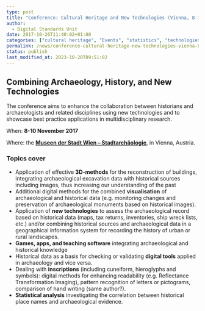 ```yaml
---
type: post
title: "Conference: Cultural Heritage and New Technologies (Vienna, 8-10 Nov 2017)"
author:
  - Digital Standards Unit
date: 2017-10-26T11:40:02+01:00
categories: ["cultural heritage", "Events", "statistics", "technologies"]
permalink: /news/conference-cultural-heritage-new-technologies-vienna-8-10-nov-2017/
status: publish
last_modified_at: 2023-10-20T09:51:02
---
```


## Combining Archaeology, History, and New Technologies

The conference aims to enhance the collaboration between historians and archaeologists
and related disciplines using new technologies and to showcase best practice applications
in multidisciplinary research.

When: **8-10 November 2017**

Where: the **[Museen der Stadt Wien – Stadtarchäologie](http://www.wien.gv.at/archaeologie/)**, in Vienna, Austria.

### Topics cover

*   Application of effective **3D-methods** for the reconstruction of buildings, integrating archaeological excavation data with historical sources including images, thus increasing our understanding of the past
*   Additional digital methods for the combined **visualisation** of archaeological and historical data (e.g. monitoring changes and preservation of archaeological monuments based on historical images).
*   Application of **new technologies** to assess the archaeological record based on historical data (maps, tax returns, inventories, ship wreck lists, etc.) and/or combining historical sources and archaeological data in a geographical information system for recording the history of urban or rural landscapes.
*   **Games, apps, and teaching software** integrating archaeological and historical knowledge
*   Historical data as a basis for checking or validating **digital tools** applied in archaeology and vice versa.
*   Dealing with **inscriptions** (including cuneiform, hieroglyphs and symbols): digital methods for enhancing readability (e.g. Reflectance Transformation Imaging), pattern recognition of letters or pictograms, comparison of hand writing (same author?).
*   **Statistical analysis** investigating the correlation between historical place names and archaeological evidence.

